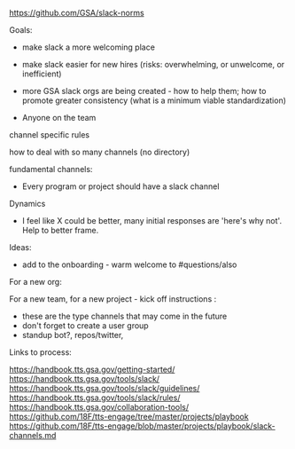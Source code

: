 

https://github.com/GSA/slack-norms

Goals:  
* make slack a more welcoming place
* make slack easier for new hires (risks: overwhelming, or unwelcome, or inefficient)
* more GSA slack orgs are being created - how to help them; how to promote greater consistency (what is a minimum viable standardization)



* Anyone on the team 



channel specific rules 


how to deal with so many channels (no directory)



fundamental channels:
* Every program or project should have a slack channel 




Dynamics 
* I feel like X could be better, many initial responses are 'here's why not'.  Help to better frame.  

Ideas: 
* add to the onboarding - warm welcome to #questions/also 


For a new org:

For a new team, for a new project - kick off instructions : 
* these are the type channels that may come in the future
* don't forget to create a user group
* standup bot?, repos/twitter, 


Links to process: 

https://handbook.tts.gsa.gov/getting-started/
https://handbook.tts.gsa.gov/tools/slack/
https://handbook.tts.gsa.gov/tools/slack/guidelines/
https://handbook.tts.gsa.gov/tools/slack/rules/
https://handbook.tts.gsa.gov/collaboration-tools/
https://github.com/18F/tts-engage/tree/master/projects/playbook
https://github.com/18F/tts-engage/blob/master/projects/playbook/slack-channels.md
